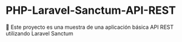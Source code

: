 # PHP-Laravel-Sanctum-API-REST
🦄 Este proyecto es una muestra de una aplicación básica API REST utilizando Laravel Sanctum
